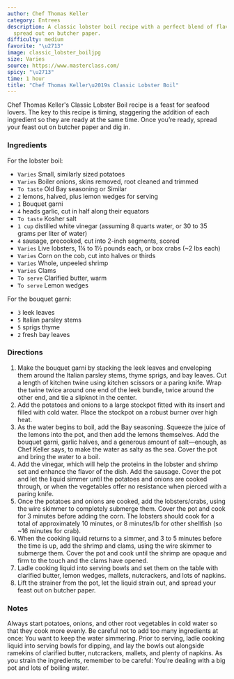 ```yaml
---
author: Chef Thomas Keller
category: Entrees
description: A classic lobster boil recipe with a perfect blend of flavors and a feast
  spread out on butcher paper.
difficulty: medium
favorite: "\u2713"
image: classic_lobster_boiljpg
size: Varies
source: https://www.masterclass.com/
spicy: "\u2713"
time: 1 hour
title: "Chef Thomas Keller\u2019s Classic Lobster Boil"
---
```

Chef Thomas Keller's Classic Lobster Boil recipe is a feast for seafood lovers. The key to this recipe is timing, staggering the addition of each ingredient so they are ready at the same time. Once you’re ready, spread your feast out on butcher paper and dig in.

### Ingredients

For the lobster boil:

* `Varies` Small, similarly sized potatoes
* `Varies` Boiler onions, skins removed, root cleaned and trimmed
* `To taste` Old Bay seasoning or Similar
* `2` lemons, halved, plus lemon wedges for serving
* `1` Bouquet garni
* `4` heads garlic, cut in half along their equators
* `To taste` Kosher salt
* `1 cup` distilled white vinegar (assuming 8 quarts water, or 30 to 35 grams per liter of water)
* `4` sausage, precooked, cut into 2-inch segments, scored
* `Varies` Live lobsters, 1¼ to 1½ pounds each, or box crabs (~2 lbs each)
* `Varies` Corn on the cob, cut into halves or thirds
* `Varies` Whole, unpeeled shrimp
* `Varies` Clams
* `To serve` Clarified butter, warm
* `To serve` Lemon wedges

For the bouquet garni:

* `3` leek leaves
* `5` Italian parsley stems
* `5` sprigs thyme
* `2` fresh bay leaves

### Directions

1. Make the bouquet garni by stacking the leek leaves and enveloping them around the Italian parsley stems, thyme sprigs, and bay leaves. Cut a length of kitchen twine using kitchen scissors or a paring knife. Wrap the twine twice around one end of the leek bundle, twice around the other end, and tie a slipknot in the center.
2. Add the potatoes and onions to a large stockpot fitted with its insert and filled with cold water. Place the stockpot on a robust burner over high heat.
3. As the water begins to boil, add the Bay seasoning. Squeeze the juice of the lemons into the pot, and then add the lemons themselves. Add the bouquet garni, garlic halves, and a generous amount of salt—enough, as Chef Keller says, to make the water as salty as the sea. Cover the pot and bring the water to a boil.
4. Add the vinegar, which will help the proteins in the lobster and shrimp set and enhance the flavor of the dish. Add the sausage. Cover the pot and let the liquid simmer until the potatoes and onions are cooked through, or when the vegetables offer no resistance when pierced with a paring knife.
5. Once the potatoes and onions are cooked, add the lobsters/crabs, using the wire skimmer to completely submerge them. Cover the pot and cook for 3 minutes before adding the corn. The lobsters should cook for a total of approximately 10 minutes, or 8 minutes/lb for other shellfish (so ~16 minutes for crab).
6. When the cooking liquid returns to a simmer, and 3 to 5 minutes before the time is up, add the shrimp and clams, using the wire skimmer to submerge them. Cover the pot and cook until the shrimp are opaque and firm to the touch and the clams have opened.
7. Ladle cooking liquid into serving bowls and set them on the table with clarified butter, lemon wedges, mallets, nutcrackers, and lots of napkins.
8. Lift the strainer from the pot, let the liquid strain out, and spread your feast out on butcher paper.

### Notes

Always start potatoes, onions, and other root vegetables in cold water so that they cook more evenly. Be careful not to add too many ingredients at once: You want to keep the water simmering. Prior to serving, ladle cooking liquid into serving bowls for dipping, and lay the bowls out alongside ramekins of clarified butter, nutcrackers, mallets, and plenty of napkins. As you strain the ingredients, remember to be careful: You’re dealing with a big pot and lots of boiling water.